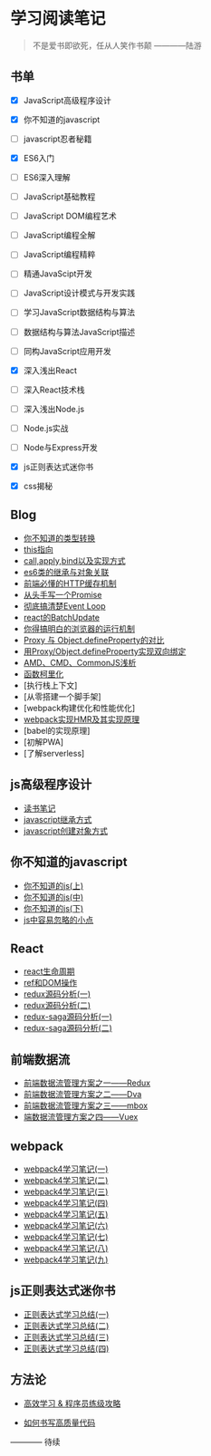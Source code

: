  #  学习阅读笔记 #
 
 > 不是爱书即欲死，任从人笑作书颠  ————陆游
 
 ## 书单 
  - [x] JavaScript高级程序设计
  - [x] 你不知道的javascript
  - [ ] javascript忍者秘籍
  - [x] ES6入门
  - [ ] ES6深入理解
  - [ ] JavaScript基础教程
  - [ ] JavaScript DOM编程艺术
  - [ ] JavaScript编程全解
  - [ ] JavaScript编程精粹
  - [ ] 精通JavaScipt开发
  - [ ] JavaScript设计模式与开发实践 
  - [ ] 学习JavaScript数据结构与算法
  - [ ] 数据结构与算法JavaScript描述
  - [ ] 同构JavaScript应用开发
  - [x] 深入浅出React
  - [ ] 深入React技术栈
  - [ ] 深入浅出Node.js
  - [ ] Node.js实战
  - [ ] Node与Express开发
  - [x] js正则表达式迷你书
  - [x] css揭秘

  
## Blog
 * [你不知道的类型转换](https://github.com/LuoShengMen/StudyNotes/issues/381)
 * [this指向](https://github.com/LuoShengMen/StudyNotes/issues/25)
 * [call,apply,bind以及实现方式](https://github.com/LuoShengMen/StudyNotes/issues/28)
 * [es6类的继承与对象关联](https://github.com/LuoShengMen/StudyNotes/issues/27)
 * [前端必懂的HTTP缓存机制](https://github.com/LuoShengMen/StudyNotes/issues/167)
 * [从头手写一个Promise](https://github.com/LuoShengMen/StudyNotes/issues/280)
 * [彻底搞清楚Event Loop](https://github.com/LuoShengMen/StudyNotes/issues/278)
 * [react的BatchUpdate](https://github.com/LuoShengMen/StudyNotes/issues/445)
 * [你得搞明白的浏览器的运行机制](https://github.com/LuoShengMen/StudyNotes/issues/448)
 * [Proxy 与 Object.defineProperty的对比](https://github.com/LuoShengMen/StudyNotes/issues/455)
 * [用Proxy/Object.defineProperty实现双向绑定](https://github.com/LuoShengMen/StudyNotes/issues/474)
 * [AMD、CMD、CommonJS浅析](https://github.com/LuoShengMen/StudyNotes/issues/479)
 * [函数柯里化](https://github.com/LuoShengMen/StudyNotes/issues/481)
 * [执行栈上下文]
 * [从零搭建一个脚手架]
 * [webpack构建优化和性能优化]
 * [webpack实现HMR及其实现原理](https://github.com/LuoShengMen/StudyNotes/issues/492)
 * [babel的实现原理]
 * [初解PWA]
 * [了解serverless]
 

## js高级程序设计

 * [读书笔记](https://github.com/LuoShengMen/StudyNotes/issues/226)
 * [javascript继承方式](https://github.com/LuoShengMen/StudyNotes/issues/227)
 * [javascript创建对象方式](https://github.com/LuoShengMen/StudyNotes/issues/228)
 
## 你不知道的javascript

 * [你不知道的js(上)](https://github.com/LuoShengMen/StudyNotes/issues/224)
 * [你不知道的js(中)](https://github.com/LuoShengMen/StudyNotes/issues/225)
 * [你不知道的js(下)](https://github.com/LuoShengMen/StudyNotes/issues/80)
 * [js中容易忽略的小点](https://github.com/LuoShengMen/StudyNotes/issues/26)
 
## React
 * [react生命周期](https://github.com/LuoShengMen/StudyNotes/issues/13)
 * [ref和DOM操作](https://github.com/LuoShengMen/StudyNotes/issues/14)
 * [redux源码分析(一)](https://github.com/LuoShengMen/StudyNotes/issues/169)
 * [redux源码分析(二)](https://github.com/LuoShengMen/StudyNotes/issues/170)
 * [redux-saga源码分析(一)](https://github.com/LuoShengMen/StudyNotes/issues/256)
 * [redux-saga源码分析(二)](https://github.com/LuoShengMen/StudyNotes/issues/257)
 
## 前端数据流
* [前端数据流管理方案之一——Redux](https://github.com/LuoShengMen/StudyNotes/issues/250)
* [前端数据流管理方案之二——Dva](https://github.com/LuoShengMen/StudyNotes/issues/252)
* [前端数据流管理方案之三——mbox](https://github.com/LuoShengMen/StudyNotes/issues/249)
* [端数据流管理方案之四——Vuex](https://github.com/LuoShengMen/StudyNotes/issues/251)

## webpack
* [webpack4学习笔记(一)](https://github.com/LuoShengMen/StudyNotes/issues/383)
* [webpack4学习笔记(二)](https://github.com/LuoShengMen/StudyNotes/issues/446)
* [webpack4学习笔记(三)](https://github.com/LuoShengMen/StudyNotes/issues/449)
* [webpack4学习笔记(四)](https://github.com/LuoShengMen/StudyNotes/issues/457)
* [webpack4学习笔记(五)](https://github.com/LuoShengMen/StudyNotes/issues/467)
* [webpack4学习笔记(六)](https://github.com/LuoShengMen/StudyNotes/issues/480)
* [webpack4学习笔记(七)](https://github.com/LuoShengMen/StudyNotes/issues/486)
* [webpack4学习笔记(八)](https://github.com/LuoShengMen/StudyNotes/issues/487)
* [webpack4学习笔记(九)](https://github.com/LuoShengMen/StudyNotes/issues/488)

## js正则表达式迷你书
 * [正则表达式学习总结(一)](https://github.com/LuoShengMen/StudyNotes/issues/165)
 * [正则表达式学习总结(二)](https://github.com/LuoShengMen/StudyNotes/issues/166)
 * [正则表达式学习总结(三)](https://github.com/LuoShengMen/StudyNotes/issues/168)
 * [正则表达式学习总结(四)](https://github.com/LuoShengMen/StudyNotes/issues/173)

## 方法论
- [高效学习 & 程序员练级攻略](https://www.yuque.com/fe9/basic/qvoo0d)
* [如何书写高质量代码](https://github.com/LuoShengMen/StudyNotes/issues/456)

———— 待续
